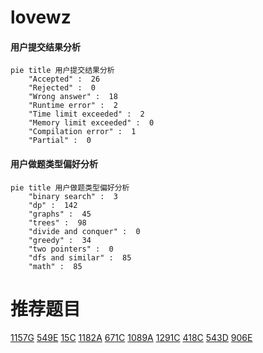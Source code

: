 # lovewz

<!-- tabs:start -->



#### **用户提交结果分析**

```mermaid
pie title 用户提交结果分析
    "Accepted" :  26
    "Rejected" :  0
    "Wrong answer" :  18
    "Runtime error" :  2
    "Time limit exceeded" :  2
    "Memory limit exceeded" :  0
    "Compilation error" :  1
    "Partial" :  0
```

#### **用户做题类型偏好分析**

```mermaid
pie title 用户做题类型偏好分析
    "binary search" :  3
    "dp" :  142
    "graphs" :  45
    "trees" :  98
    "divide and conquer" :  0
    "greedy" :  34
    "two pointers" :  0
    "dfs and similar" :  85
    "math" :  85
```



<!-- tabs:end -->
# 推荐题目
[1157G](https://codeforces.com/contest/1157/problem/G)
[549E](https://codeforces.com/contest/549/problem/E)
[15C](https://codeforces.com/contest/15/problem/C)
[1182A](https://codeforces.com/contest/1182/problem/A)
[671C](https://codeforces.com/contest/671/problem/C)
[1089A](https://codeforces.com/contest/1089/problem/A)
[1291C](https://codeforces.com/contest/1291/problem/C)
[418C](https://codeforces.com/contest/418/problem/C)
[543D](https://codeforces.com/contest/543/problem/D)
[906E](https://codeforces.com/contest/906/problem/E)
